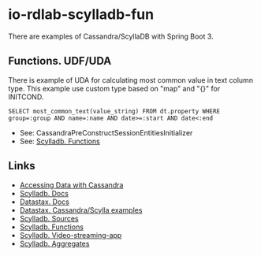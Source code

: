 # io-rdlab-scylladb-fun
There are examples of Cassandra/ScyllaDB with Spring Boot 3.

## Functions. UDF/UDA
There is example of UDA for calculating most common value in text column type.
This example use custom type based on "map" and "{}" for INITCOND.

```
SELECT most_common_text(value_string) FROM dt.property WHERE group=:group AND name=:name AND date>=:start AND date<:end
```

* See: CassandraPreConstructSessionEntitiesInitializer
* See: [Scylladb. Functions](https://opensource.docs.scylladb.com/stable/cql/functions.html)

## Links
* [Accessing Data with Cassandra](https://spring.io/guides/gs/accessing-data-cassandra)
* [Scylladb. Docs](https://opensource.docs.scylladb.com/stable/getting-started/index.html)
* [Datastax. Docs](https://docs.datastax.com/en/developer/java-driver/4.17/manual/core/index.html)
* [Datastax. Cassandra/Scylla examples](https://github.com/datastax/cassandra-reactive-demo/tree/master)
* [Scylladb. Sources](https://github.com/scylladb/scylladb)
* [Scylladb. Functions](https://opensource.docs.scylladb.com/stable/cql/functions.html)
* [Scylladb. Video-streaming-app](https://www.scylladb.com/2024/01/09/build-a-low-latency-video-streaming-app/)
* [Scylladb. Aggregates](https://www.scylladb.com/2023/06/20/how-scylladb-distributed-aggregates-reduce-query-execution-time-up-to-20x/)
